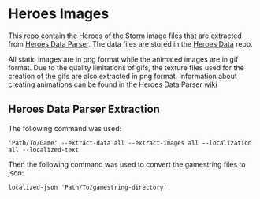 # Heroes Images
This repo contain the Heroes of the Storm image files that are extracted from [Heroes Data Parser](https://github.com/HeroesToolChest/HeroesDataParser). The data files are stored in the [Heroes Data](https://github.com/HeroesToolChest/heroes-data) repo.

All static images are in png format while the animated images are in gif format. Due to the quality limitations of gifs, the texture files used for the creation of the gifs are also extracted in png format. Information about creating animations can be found in the Heroes Data Parser [wiki](https://github.com/HeroesToolChest/HeroesDataParser/wiki/Animated-Images)

  
## Heroes Data Parser Extraction
The following command was used:
```
'Path/To/Game' --extract-data all --extract-images all --localization all --localized-text
```
Then the following command was used to convert the gamestring files to json:
```
localized-json 'Path/To/gamestring-directory'
```
